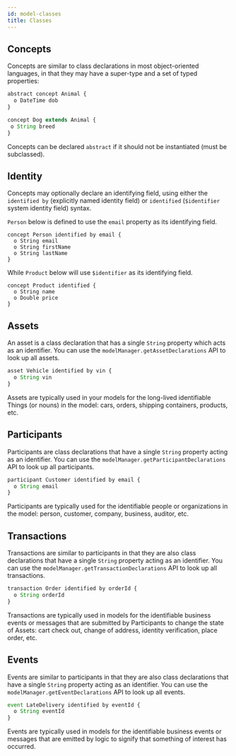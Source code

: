 ```yaml
---
id: model-classes
title: Classes
---
```


## Concepts

Concepts are similar to class declarations in most object-oriented languages, in that they may have a super-type and a set of typed properties:

```js
abstract concept Animal {
  o DateTime dob
}

concept Dog extends Animal {
 o String breed
}
```

Concepts can be declared `abstract` if it should not be instantiated (must be subclassed).

## Identity

Concepts may optionally declare an identifying field, using either the `identified by` (explicitly named identity field) or `identified` (`$identifier` system identity field) syntax.

`Person` below is defined to use the `email` property as its identifying field.

```
concept Person identified by email {
  o String email
  o String firstName
  o String lastName
}
```

While `Product` below will use `$identifier` as its identifying field.

```
concept Product identified {
  o String name
  o Double price
}
```

## Assets

An asset is a class declaration that has a single `String` property which acts as an identifier. You can use the `modelManager.getAssetDeclarations` API to look up all assets.

```js
asset Vehicle identified by vin {
  o String vin
}
```

Assets are typically used in your models for the long-lived identifiable Things (or nouns) in the model: cars, orders, shipping containers, products, etc.

## Participants

Participants are class declarations that have a single `String` property acting as an identifier. You can use the `modelManager.getParticipantDeclarations` API to look up all participants.

```js
participant Customer identified by email {
  o String email
}
```

Participants are typically used for the identifiable people or organizations in the model: person, customer, company, business, auditor, etc.

## Transactions

Transactions are similar to participants in that they are also class declarations that have a single `String` property acting as an identifier. You can use the `modelManager.getTransactionDeclarations` API to look up all transactions.

```js
transaction Order identified by orderId {
  o String orderId
}
```

Transactions are typically used in models for the identifiable business events or messages that are submitted by Participants to change the state of Assets: cart check out, change of address, identity verification, place order, etc.

## Events

Events are similar to participants in that they are also class declarations that have a single `String` property acting as an identifier. You can use the `modelManager.getEventDeclarations` API to look up all events.

```js
event LateDelivery identified by eventId {
  o String eventId
}
```

Events are typically used in models for the identifiable business events or messages that are emitted by logic to signify that something of interest has occurred.

